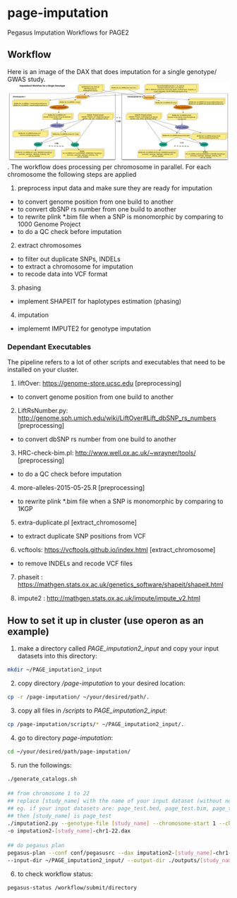 # page-imputation
Pegasus Imputation Workflows for PAGE2

## Workflow

Here is an image of the DAX that does imputation for a single genotype/ GWAS study. ![Imputation Sample](./examples/imputation2-sample.jpg). The workflow does processing per chromosome in parallel. For each chromosome the following steps are applied

1. preprocess input data and make sure they are ready for imputation
* to convert genome position from one build to another
* to convert dbSNP rs number from one build to another
* to rewrite plink \*.bim file when a SNP is monomorphic by comparing to 1000 Genome Project
* to do a QC check before imputation

2. extract chromosomes
* to filter out duplicate SNPs, INDELs
* to extract a chromosome for imputation
* to recode data into VCF format

3. phasing
* implement SHAPEIT for haplotypes estimation (phasing)

4. imputation
* implememt IMPUTE2 for genotype imputation

### Dependant Executables
The pipeline refers to a lot of other scripts and executables that need to be installed on your cluster. 

1. liftOver: https://genome-store.ucsc.edu [preprocessing]
- to convert genome position from one build to another

2. LiftRsNumber.py: http://genome.sph.umich.edu/wiki/LiftOver#Lift_dbSNP_rs_numbers [preprocessing]
- to convert dbSNP rs number from one build to another

3. HRC-check-bim.pl: http://www.well.ox.ac.uk/~wrayner/tools/ [preprocessing]
- to do a QC check before imputation

4. more-alleles-2015-05-25.R [preprocessing]
- to rewrite plink *.bim file when a SNP is monomorphic by comparing to 1KGP

5. extra-duplicate.pl [extract_chromosome]
- to extract duplicate SNP positions from VCF

6.  vcftools: https://vcftools.github.io/index.html [extract_chromosome]
- to remove INDELs and recode VCF files

7. phaseit : https://mathgen.stats.ox.ac.uk/genetics_software/shapeit/shapeit.html

8. impute2 : http://mathgen.stats.ox.ac.uk/impute/impute_v2.html

## How to set it up in cluster (use operon as an example)

1. make a directory called _PAGE\_imputation2\_input_ and copy your input datasets into this directory:
  ```bash
  mkdir ~/PAGE_imputation2_input
  ```

2. copy directory _/page-imputation_ to your desired location:
  ```bash
  cp -r /page-imputation/ ~/your/desired/path/.
  ```

3. copy all files in _/scripts_ to  _PAGE\_imputation2\_input_:  
  ```bash
  cp /page-imputation/scripts/* ~/PAGE_imputation2_input/.
  ```


4. go to directory _page-imputation_: 
  ```bash
  cd ~/your/desired/path/page-imputation/
  ```

5. run the followings: 
  ```bash
  ./generate_catalogs.sh

  ## from chromosome 1 to 22
  ## replace [study_name] with the name of your input dataset (without no extension)
  ## eg. if your input datasets are: page_test.bed, page_test.bim, page_test.fam
  ## then [study_name] is page_test
  ./imputation2.py --genotype-file [study_name] --chromosome-start 1 --chromosome-end 22 \
  -o imputation2-[study_name]-chr1-22.dax

  ## do pegasus plan
  pegasus-plan --conf conf/pegasusrc --dax imputation2-[study_name]-chr1-22.dax -s operon --dir dags \
  --input-dir ~/PAGE_imputation2_input/ --output-dir ./outputs/[study_name] --cleanup none --submit --force -v
  ```

6. to check workflow status: 
  ```bash
  pegasus-status /workflow/submit/directory
  ```
